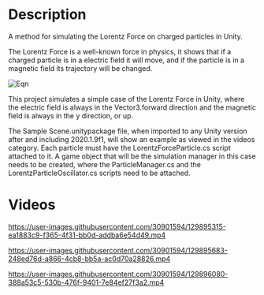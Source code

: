 # Description
A method for simulating the Lorentz Force on charged particles in Unity.

The Lorentz Force is a well-known force in physics, it shows that if a charged particle is in a electric field it will move, and if the particle is in a magnetic field its trajectory will be changed.

![Eqn](https://user-images.githubusercontent.com/30901594/129890404-b572adde-6dbe-45d4-9454-9b57653fb8f0.png)

This project simulates a simple case of the Lorentz Force in Unity, where the electric field is always in the Vector3.forward direction and the magnetic field is always in the y direction, or up.

The Sample Scene.unitypackage file, when imported to any Unity version after and including 2020.1.9f1, will show an example as viewed in the videos category.
Each particle must have the LorentzForceParticle.cs script attached to it. A game object that will be the simulation manager in this case needs to be created, where the ParticleManager.cs and the LorentzParticleOscillator.cs scripts need to be attached.

# Videos 

https://user-images.githubusercontent.com/30901594/129895315-ea1883c9-f365-4f31-bb0d-addba6e54d49.mp4

https://user-images.githubusercontent.com/30901594/129895683-248ed76d-a866-4cb8-bb5a-ac0d70a28826.mp4

https://user-images.githubusercontent.com/30901594/129896080-388a53c5-530b-476f-9401-7e84ef27f3a2.mp4
